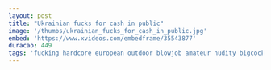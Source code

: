 ```yaml
---
layout: post
title: "Ukrainian fucks for cash in public"
image: '/thumbs/ukrainian_fucks_for_cash_in_public.jpg'
embed: 'https://www.xvideos.com/embedframe/35543877'
duracao: 449
tags: 'fucking hardcore european outdoor blowjob amateur nudity bigcock POV public voyeur couple reality euro cash publicsex ukrainian mofos publicpickups'
---
```

